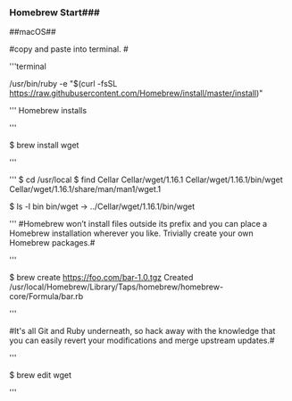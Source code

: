 ### Homebrew Start###

##macOS##

#copy and paste into terminal. #

'''terminal

/usr/bin/ruby -e "$(curl -fsSL https://raw.githubusercontent.com/Homebrew/install/master/install)"


'''
Homebrew installs

'''

$ brew install wget

'''

'''
$ cd /usr/local
$ find Cellar
Cellar/wget/1.16.1
Cellar/wget/1.16.1/bin/wget
Cellar/wget/1.16.1/share/man/man1/wget.1

$ ls -l bin
bin/wget -> ../Cellar/wget/1.16.1/bin/wget

'''
#Homebrew won’t install files outside its prefix and you can place a Homebrew installation wherever you like.
Trivially create your own Homebrew packages.#

'''

$ brew create https://foo.com/bar-1.0.tgz
Created /usr/local/Homebrew/Library/Taps/homebrew/homebrew-core/Formula/bar.rb

'''

#It's all Git and Ruby underneath, so hack away with the knowledge that you can easily revert your modifications and merge upstream updates.#

'''

$ brew edit wget 

'''




